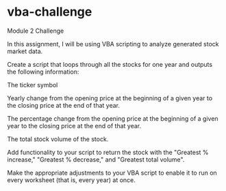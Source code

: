 # vba-challenge

Module 2 Challenge

In this assignment, I will be using VBA scripting to analyze generated stock market data.

Create a script that loops through all the stocks for one year and outputs the following information:

The ticker symbol

Yearly change from the opening price at the beginning of a given year to the closing price at the end of that year.

The percentage change from the opening price at the beginning of a given year to the closing price at the end of that year.

The total stock volume of the stock.

Add functionality to your script to return the stock with the "Greatest % increase," "Greatest % decrease," and "Greatest total volume".

Make the appropriate adjustments to your VBA script to enable it to run on every worksheet (that is, every year) at once.
